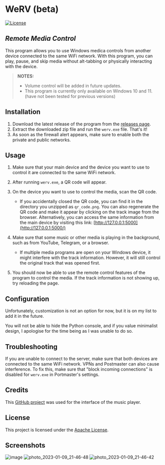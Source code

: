 # WeRV (beta)

[![License](https://img.shields.io/badge/License-Apache_2.0-blue.svg)](https://opensource.org/licenses/Apache-2.0)

## *Remote Media Control*

This program allows you to use Windows medica controls from another device connected to the same WiFi network. With this program, you can play, pause, and skip media without alt-tabbing or physically interacting with the device.

> **NOTES:** 
>
> - Volume control will be added in future updates. 
> - This program is currently only available on Windows 10 and 11. (have not been tested for previous versions)

## Installation

1. Download the latest release of the program from the [releases page](https://github.com/VRWE/WeRV/releases/tag/beta).
2. Extract the downloaded zip file and run the `werv.exe` file. That's it!
3. As soon as the firewall alert appears, make sure to enable both the private and public networks.

## Usage

1. Make sure that your main device and the device you want to use to control it are connected to the same WiFi network.

2. After running `werv.exe`, a QR code will appear.

3. On the device you want to use to control the media, scan the QR code.
   - If you accidentally closed the QR code, you can find it in the directory you unzipped as `qr_code.png`. You can also regenerate the QR code and make it appear by clicking on the track image from the browser. Alternatively, you can access the same information from the main device by visiting this link: [http://127.0.0.1:5000](http://127.0.0.1:5000/)

4. Make sure that some music or other media is playing in the background, such as from YouTube, Telegram, or a browser.
   - If multiple media programs are open on your Windows device, it might interfere with the track information. However, it will still control the original track that was opened first.

5. You should now be able to use the remote control features of the program to control the media. If the track information is not showing up, try reloading the page.

## Configuration

Unfortunately, customization is not an option for now, but it is on my list to add it in the future.

You will not be able to hide the Python console, and if you value minimalist design, I apologise for the time being as I was unable to do so.

## Troubleshooting

If you are unable to connect to the server, make sure that both devices are connected to the same WiFi network. VPNs and Postmaster can also cause interference. To fix this, make sure that "block incoming connections" is disabled for `werv.exe` in Portmaster's settings.

## Credits

This [GitHub project](https://github.com/sayantanm19/js-music-player) was used for the interface of the music player.

## License

This project is licensed under the [Apache License](https://github.com/VRWE/WeRV/blob/main/LICENSE).

## Screenshots
![image](https://user-images.githubusercontent.com/61895507/211321689-d176fd6e-6a7d-4879-b7a3-3f9de375a36c.png)
![photo_2023-01-09_21-46-48](https://user-images.githubusercontent.com/61895507/211323755-63d85669-9b19-4a94-ab89-2dc134647ffc.jpg)
![photo_2023-01-09_21-46-42](https://user-images.githubusercontent.com/61895507/211323739-a8bfbdab-b792-452a-abf8-554a7f4227ff.jpg)

